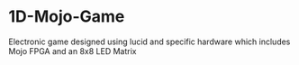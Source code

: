 # 1D-Mojo-Game
Electronic game designed using lucid and specific hardware which includes Mojo FPGA and an 8x8 LED Matrix


